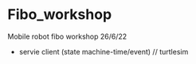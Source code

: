 # Fibo_workshop
Mobile robot fibo workshop 26/6/22

- servie client (state machine-time/event) // turtlesim
